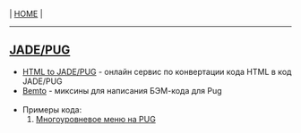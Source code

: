 <p>
  <span>| <a href="https://github.com/vik-vavilikhin/vik-vavilikhin.github.io">HOME</a> |</span>
</p>
<hr>

<h2>
  <a href="">JADE/PUG</a>
</h2>
<ul>
  <li>
    <a href="https://pugjs.org/api/getting-started.html">HTML to JADE/PUG</a> - онлайн сервис по конвертации кода HTML в код JADE/PUG
  </li>
  <li>
    <a href="https://github.com/kizu/bemto">Bemto</a> - миксины для написания БЭМ-кода для Pug
  </li>

  <br>
  <li>
    Примеры кода:
    <ol>
      <li><a href="https://toster.ru/q/345616">Многоуровневое меню на PUG</a></li> 
    </ol>
  </li>
</ul>